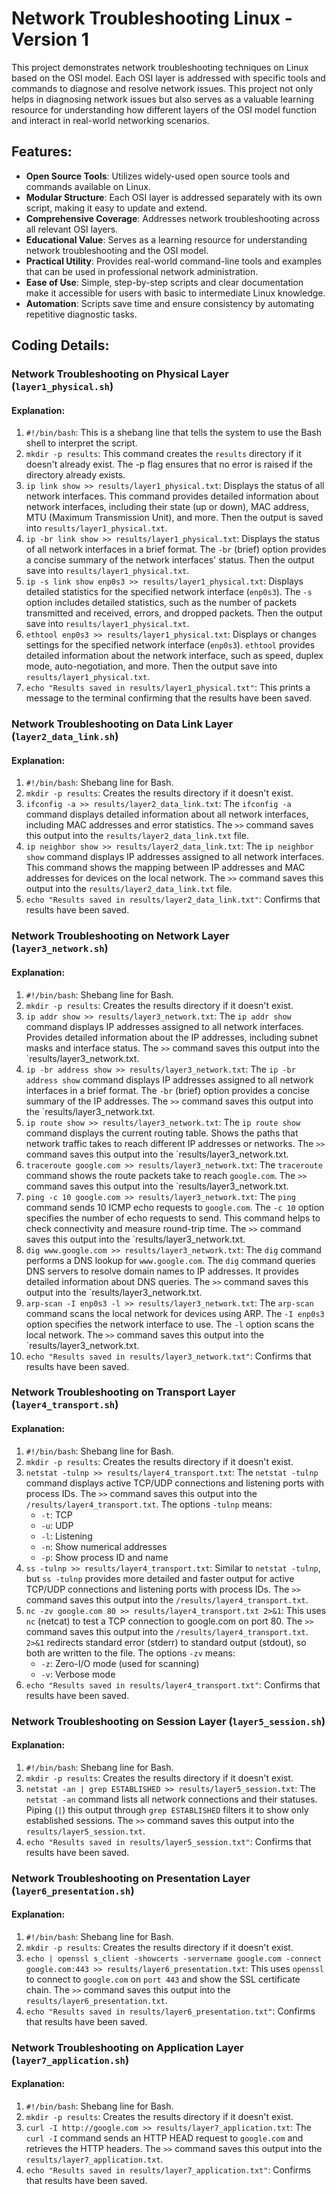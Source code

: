 # Network Troubleshooting Linux - Version 1

This project demonstrates network troubleshooting techniques on Linux based on the OSI model. Each OSI layer is addressed with specific tools and commands to diagnose and resolve network issues. This project not only helps in diagnosing network issues but also serves as a valuable learning resource for understanding how different layers of the OSI model function and interact in real-world networking scenarios.

## Features:

- **Open Source Tools**: Utilizes widely-used open source tools and commands available on Linux.
- **Modular Structure**: Each OSI layer is addressed separately with its own script, making it easy to update and extend.
- **Comprehensive Coverage**: Addresses network troubleshooting across all relevant OSI layers.
- **Educational Value**: Serves as a learning resource for understanding network troubleshooting and the OSI model.
- **Practical Utility**: Provides real-world command-line tools and examples that can be used in professional network administration.
- **Ease of Use**: Simple, step-by-step scripts and clear documentation make it accessible for users with basic to intermediate Linux knowledge.
- **Automation**: Scripts save time and ensure consistency by automating repetitive diagnostic tasks.

## Coding Details:

### Network Troubleshooting on Physical Layer (`layer1_physical.sh`)

#### Explanation:

1. `#!/bin/bash`: This is a shebang line that tells the system to use the Bash shell to interpret the script.
2. `mkdir -p results`: This command creates the `results` directory if it doesn't already exist. The -p flag ensures that no error is raised if the directory already exists.
3. `ip link show >> results/layer1_physical.txt`: Displays the status of all network interfaces. This command provides detailed information about network interfaces, including their state (up or down), MAC address, MTU (Maximum Transmission Unit), and more. Then the output is saved into `results/layer1_physical.txt`.
4. `ip -br link show >> results/layer1_physical.txt`: Displays the status of all network interfaces in a brief format. The `-br` (brief) option provides a concise summary of the network interfaces' status. Then the output save into `results/layer1_physical.txt`.
5. `ip -s link show enp0s3 >> results/layer1_physical.txt`: Displays detailed statistics for the specified network interface (`enp0s3`). The `-s` option includes detailed statistics, such as the number of packets transmitted and received, errors, and dropped packets. Then the output save into `results/layer1_physical.txt`.
6. `ethtool enp0s3 >> results/layer1_physical.txt`: Displays or changes settings for the specified network interface (`enp0s3`). `ethtool` provides detailed information about the network interface, such as speed, duplex mode, auto-negotiation, and more. Then the output save into `results/layer1_physical.txt`.
7. `echo "Results saved in results/layer1_physical.txt"`: This prints a message to the terminal confirming that the results have been saved.

### Network Troubleshooting on Data Link Layer (`layer2_data_link.sh`)

#### Explanation:

1. `#!/bin/bash`: Shebang line for Bash.
2. `mkdir -p results`: Creates the results directory if it doesn't exist.
3. `ifconfig -a >> results/layer2_data_link.txt`: The `ifconfig -a` command displays detailed information about all network interfaces, including MAC addresses and error statistics. The `>>` command saves this output into the `results/layer2_data_link.txt` file.
4. `ip neighbor show >> results/layer2_data_link.txt`: The `ip neighbor show` command displays IP addresses assigned to all network interfaces. This command shows the mapping between IP addresses and MAC addresses for devices on the local network. The `>>` command saves this output into the `results/layer2_data_link.txt` file.
5. `echo "Results saved in results/layer2_data_link.txt"`: Confirms that results have been saved.

### Network Troubleshooting on Network Layer (`layer3_network.sh`)

#### Explanation:

1. `#!/bin/bash`: Shebang line for Bash.
2. `mkdir -p results`: Creates the results directory if it doesn't exist.
3. `ip addr show >> results/layer3_network.txt`: The `ip addr show` command displays IP addresses assigned to all network interfaces. Provides detailed information about the IP addresses, including subnet masks and interface status. The `>>` command saves this output into the `results/layer3_network.txt.
4. `ip -br address show >> results/layer3_network.txt`: The `ip -br address show` command displays IP addresses assigned to all network interfaces in a brief format. The `-br` (brief) option provides a concise summary of the IP addresses. The `>>` command saves this output into the `results/layer3_network.txt.
5. `ip route show >> results/layer3_network.txt`: The `ip route show` command displays the current routing table. Shows the paths that network traffic takes to reach different IP addresses or networks. The `>>` command saves this output into the `results/layer3_network.txt.
6. `traceroute google.com >> results/layer3_network.txt`: The `traceroute` command shows the route packets take to reach `google.com`. The `>>` command saves this output into the `results/layer3_network.txt.
7. `ping -c 10 google.com >> results/layer3_network.txt`: The `ping` command sends 10 ICMP echo requests to `google.com`. The `-c 10` option specifies the number of echo requests to send. This command helps to check connectivity and measure round-trip time. The `>>` command saves this output into the `results/layer3_network.txt.
8. `dig www.google.com >> results/layer3_network.txt`: The `dig` command performs a DNS lookup for `www.google.com`. The `dig` command queries DNS servers to resolve domain names to IP addresses. It provides detailed information about DNS queries. The `>>` command saves this output into the `results/layer3_network.txt.
9. `arp-scan -I enp0s3 -l >> results/layer3_network.txt`: The `arp-scan` command scans the local network for devices using ARP. The `-I enp0s3` option specifies the network interface to use. The `-l` option scans the local network. The `>>` command saves this output into the `results/layer3_network.txt.
10. `echo "Results saved in results/layer3_network.txt"`: Confirms that results have been saved.

### Network Troubleshooting on Transport Layer (`layer4_transport.sh`)

#### Explanation:

1. `#!/bin/bash`: Shebang line for Bash.
2. `mkdir -p results`: Creates the results directory if it doesn't exist.
3. `netstat -tulnp >> results/layer4_transport.txt`: The `netstat -tulnp` command displays active TCP/UDP connections and listening ports with process IDs. The `>>` command saves this output into the `/results/layer4_transport.txt`. The options `-tulnp` means:
    - `-t`: TCP
    - `-u`: UDP
    - `-l`: Listening
    - `-n`: Show numerical addresses
    - `-p`: Show process ID and name
4. `ss -tulnp >> results/layer4_transport.txt`: Similar to `netstat -tulnp`, but `ss -tulnp` provides more detailed and faster output for active TCP/UDP connections and listening ports with process IDs. The `>>` command saves this output into the `/results/layer4_transport.txt`.
5. `nc -zv google.com 80 >> results/layer4_transport.txt 2>&1`: This uses `nc` (netcat) to test a TCP connection to google.com on port 80. The `>>` command saves this output into the `/results/layer4_transport.txt`. `2>&1` redirects standard error (stderr) to standard output (stdout), so both are written to the file. The options `-zv` means:
    - `-z`: Zero-I/O mode (used for scanning)
    - `-v`: Verbose mode
6. `echo "Results saved in results/layer4_transport.txt"`: Confirms that results have been saved.

### Network Troubleshooting on Session Layer (`layer5_session.sh`)

#### Explanation:

1. `#!/bin/bash`: Shebang line for Bash.
2. `mkdir -p results`: Creates the results directory if it doesn't exist.
3. `netstat -an | grep ESTABLISHED >> results/layer5_session.txt`: The `netstat -an` command lists all network connections and their statuses. Piping (`|`) this output through `grep ESTABLISHED` filters it to show only established sessions. The `>>` command saves this output into the `results/layer5_session.txt`.
4. `echo "Results saved in results/layer5_session.txt"`: Confirms that results have been saved.

### Network Troubleshooting on Presentation Layer (`layer6_presentation.sh`)

#### Explanation:

1. `#!/bin/bash`: Shebang line for Bash.
2. `mkdir -p results`: Creates the results directory if it doesn't exist.
3. `echo | openssl s_client -showcerts -servername google.com -connect google.com:443 >> results/layer6_presentation.txt`: This uses `openssl` to connect to `google.com` on `port 443` and show the SSL certificate chain. The `>>` command saves this output into the `results/layer6_presentation.txt`.
4. `echo "Results saved in results/layer6_presentation.txt"`: Confirms that results have been saved.

### Network Troubleshooting on Application Layer (`layer7_application.sh`)

#### Explanation:

1. `#!/bin/bash`: Shebang line for Bash.
2. `mkdir -p results`: Creates the results directory if it doesn't exist.
3. `curl -I http://google.com >> results/layer7_application.txt`: The `curl -I` command sends an HTTP HEAD request to `google.com` and retrieves the HTTP headers. The `>>` command saves this output into the `results/layer7_application.txt`.
4. `echo "Results saved in results/layer7_application.txt"`: Confirms that results have been saved.
